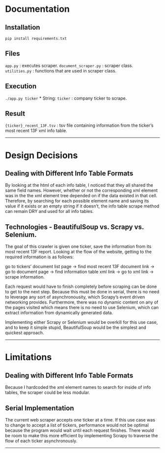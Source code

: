 # Documentation
## Installation
`pip install requirements.txt`

## Files
`app.py` : executes scraper.
`document_scraper.py` : scraper class. 
`utilities.py` : functions that are used in scraper class.

## Execution
`./app.py ticker` 
	* String: `ticker` : company ticker to scrape.

## Result
`{ticker}_recent_13F.tsv` : tsv file containing information from the ticker’s most recent 13F xml info table.
- - - -
# Design Decisions
## Dealing with Different Info Table Formats
By looking at the html of each info table, I noticed that they all shared the same field names. However, whether or not  the corresponding xml element was in the the xml element tree depended on if the data existed in that cell. Therefore, by searching for each possible element name and saving its value if it exists or an empty string if it doesn’t, the info table scrape method can remain DRY and used for all info tables.

## Technologies - BeautifulSoup vs. Scrapy vs. Selenium.
The goal of this crawler is given one ticker, save the information from its most recent 13F report. Looking at the flow of the website, getting to the required information is as follows: 

go to tickers’ document list page -> find most recent 13F document link -> go to document page -> find information table xml link -> go to xml link -> scrape information.

Each request would have to finish completely before scraping can be done to get to the next step. Because this must be done in serial, there is no need to leverage any sort of asynchronousity, which Scrapy’s event driven networking provides. Furthermore, there was no dynamic content on any of the pages visited which means there is no need to use Selenium, which can extract information from dynamically generated data. 

Implementing either Scrapy or Selenium would be overkill for this use case, and to keep it simple stupid, BeautifulSoup would be the simplest and quickest approach.
- - - -
# Limitations
## Dealing with Different Info Table Formats
Because I hardcoded the xml element names to search for inside of info tables, the scraper could be less modular. 

## Serial Implementation
The current web scraper accepts one ticker at a time. If this use case was to change to accept a list of tickers, performance would not be optimal because the program would wait until each request finishes. There would be room to make this more efficient by implementing Scrapy to traverse the flow of each ticker asynchronously. 
- - - -

